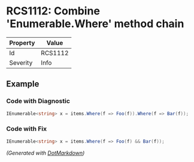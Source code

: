 # RCS1112: Combine 'Enumerable\.Where' method chain

| Property | Value   |
| -------- | ------- |
| Id       | RCS1112 |
| Severity | Info    |

## Example

### Code with Diagnostic

```csharp
IEnumerable<string> x = items.Where(f => Foo(f)).Where(f => Bar(f));
```

### Code with Fix

```csharp
IEnumerable<string> x = items.Where(f => Foo(f) && Bar(f));
```


*\(Generated with [DotMarkdown](http://github.com/JosefPihrt/DotMarkdown)\)*